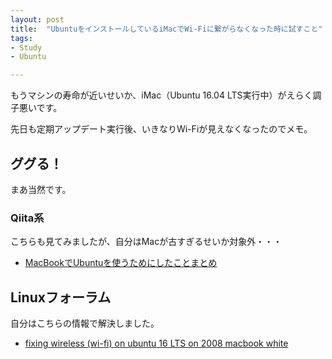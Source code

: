 ```yaml
---
layout: post
title:  "UbuntuをインストールしているiMacでWi-Fiに繋がらなくなった時に試すこと"
tags:
- Study
- Ubuntu

---
```

もうマシンの寿命が近いせいか、iMac（Ubuntu 16.04 LTS実行中）がえらく調子悪いです。

先日も定期アップデート実行後、いきなりWi-Fiが見えなくなったのでメモ。

## ググる！

まあ当然です。

### Qiita系

こちらも見てみましたが、自分はMacが古すぎるせいか対象外・・・  
* [MacBookでUbuntuを使うためにしたことまとめ](https://qiita.com/shima_529/items/43ef699215f9cec48fd2)

## Linuxフォーラム

自分はこちらの情報で解決しました。

* [fixing wireless (wi-fi) on ubuntu 16 LTS on 2008 macbook white ](https://ubuntuforums.org/showthread.php?t=2332252)

